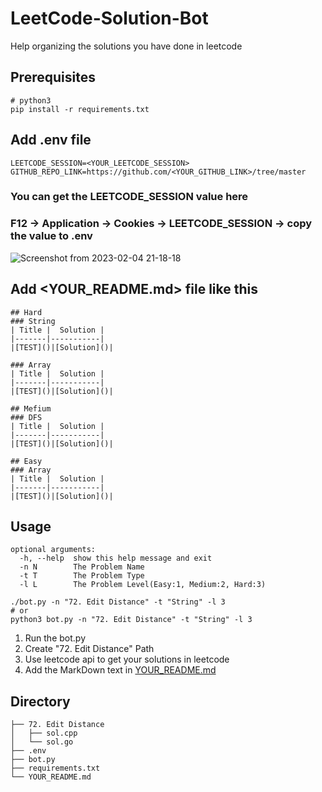 # LeetCode-Solution-Bot
Help organizing the solutions you have done in leetcode

## Prerequisites
```
# python3
pip install -r requirements.txt
```
## Add .env file
```
LEETCODE_SESSION=<YOUR_LEETCODE_SESSION>
GITHUB_REPO_LINK=https://github.com/<YOUR_GITHUB_LINK>/tree/master
```
### You can get the LEETCODE_SESSION value here
### F12 -> Application -> Cookies -> LEETCODE_SESSION -> copy the value to .env
![Screenshot from 2023-02-04 21-18-18](https://user-images.githubusercontent.com/46760916/216769905-6b0249a8-92f0-4dc3-a2a8-df55c6a09f86.png)

## Add <YOUR_README.md> file like this
```
## Hard
### String
| Title |  Solution |
|-------|-----------|
|[TEST]()|[Solution]()|

### Array
| Title |  Solution |
|-------|-----------|
|[TEST]()|[Solution]()|

## Mefium
### DFS
| Title |  Solution |
|-------|-----------|
|[TEST]()|[Solution]()|

## Easy
### Array
| Title |  Solution |
|-------|-----------|
|[TEST]()|[Solution]()|
```
## Usage
```
optional arguments:
  -h, --help  show this help message and exit
  -n N        The Problem Name
  -t T        The Problem Type
  -l L        The Problem Level(Easy:1, Medium:2, Hard:3)

./bot.py -n "72. Edit Distance" -t "String" -l 3
# or
python3 bot.py -n "72. Edit Distance" -t "String" -l 3
```
1. Run the bot.py
2. Create "72. Edit Distance" Path
3. Use leetcode api to get your solutions in leetcode 
4. Add the MarkDown text in [YOUR_README.md]()


## Directory
```
├── 72. Edit Distance
│   ├── sol.cpp
│   └── sol.go
├── .env 
├── bot.py
├── requirements.txt
└── YOUR_README.md
```